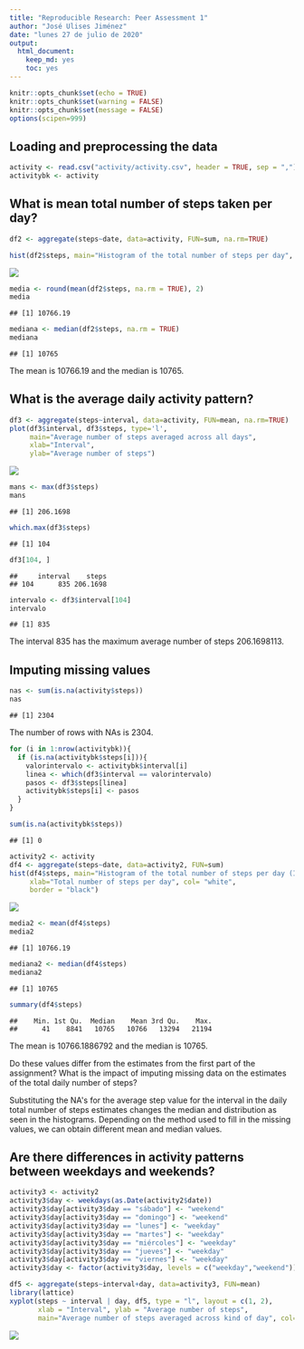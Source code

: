 ```yaml
---
title: "Reproducible Research: Peer Assessment 1"
author: "José Ulises Jiménez"
date: "lunes 27 de julio de 2020"
output: 
  html_document: 
    keep_md: yes
    toc: yes
---
```



```r
knitr::opts_chunk$set(echo = TRUE)
knitr::opts_chunk$set(warning = FALSE)
knitr::opts_chunk$set(message = FALSE)
options(scipen=999)
```



## Loading and preprocessing the data


```r
activity <- read.csv("activity/activity.csv", header = TRUE, sep = ",")
activitybk <- activity
```



## What is mean total number of steps taken per day?


```r
df2 <- aggregate(steps~date, data=activity, FUN=sum, na.rm=TRUE)
```


```r
hist(df2$steps, main="Histogram of the total number of steps per day", xlab="Total number of steps per day", col="white", border = "black")
```

![](PA1_template_files/figure-html/unnamed-chunk-3-1.png)<!-- -->


```r
media <- round(mean(df2$steps, na.rm = TRUE), 2)
media
```

```
## [1] 10766.19
```

```r
mediana <- median(df2$steps, na.rm = TRUE)
mediana
```

```
## [1] 10765
```

The mean is 10766.19 and the median is 10765.


## What is the average daily activity pattern?


```r
df3 <- aggregate(steps~interval, data=activity, FUN=mean, na.rm=TRUE)
plot(df3$interval, df3$steps, type='l',
     main="Average number of steps averaged across all days",
     xlab="Interval", 
     ylab="Average number of steps")
```

![](PA1_template_files/figure-html/unnamed-chunk-5-1.png)<!-- -->


```r
mans <- max(df3$steps)
mans
```

```
## [1] 206.1698
```

```r
which.max(df3$steps)
```

```
## [1] 104
```

```r
df3[104, ]
```

```
##     interval    steps
## 104      835 206.1698
```

```r
intervalo <- df3$interval[104]
intervalo
```

```
## [1] 835
```

The interval 835 has the maximum average number of steps 206.1698113.


## Imputing missing values


```r
nas <- sum(is.na(activity$steps))
nas
```

```
## [1] 2304
```

The number of rows with NAs is 2304.


```r
for (i in 1:nrow(activitybk)){
  if (is.na(activitybk$steps[i])){
    valorintervalo <- activitybk$interval[i]
    linea <- which(df3$interval == valorintervalo)
    pasos <- df3$steps[linea]
    activitybk$steps[i] <- pasos
  }
}

sum(is.na(activitybk$steps))
```

```
## [1] 0
```


```r
activity2 <- activity
df4 <- aggregate(steps~date, data=activity2, FUN=sum)
hist(df4$steps, main="Histogram of the total number of steps per day (Imputed)", 
     xlab="Total number of steps per day", col= "white",
     border = "black")
```

![](PA1_template_files/figure-html/unnamed-chunk-9-1.png)<!-- -->

```r
media2 <- mean(df4$steps)
media2
```

```
## [1] 10766.19
```

```r
mediana2 <- median(df4$steps)
mediana2
```

```
## [1] 10765
```

```r
summary(df4$steps)
```

```
##    Min. 1st Qu.  Median    Mean 3rd Qu.    Max. 
##      41    8841   10765   10766   13294   21194
```

The mean is 10766.1886792 and the median is 10765.

Do these values differ from the estimates from the first part of the assignment? What is the impact of imputing missing data on the estimates of the total daily number of steps?

Substituting the NA's for the average step value for the interval in the daily total number of steps estimates changes the median and distribution as seen in the histograms. Depending on the method used to fill in the missing values, we can obtain different mean and median values.

## Are there differences in activity patterns between weekdays and weekends?


```r
activity3 <- activity2  
activity3$day <- weekdays(as.Date(activity2$date))
activity3$day[activity3$day == "sábado"] <- "weekend" 
activity3$day[activity3$day == "domingo"] <- "weekend" 
activity3$day[activity3$day == "lunes"] <- "weekday"
activity3$day[activity3$day == "martes"] <- "weekday"
activity3$day[activity3$day == "miércoles"] <- "weekday"
activity3$day[activity3$day == "jueves"] <- "weekday"
activity3$day[activity3$day == "viernes"] <- "weekday"
activity3$day <- factor(activity3$day, levels = c("weekday","weekend"))
```


```r
df5 <- aggregate(steps~interval+day, data=activity3, FUN=mean)
library(lattice)
xyplot(steps ~ interval | day, df5, type = "l", layout = c(1, 2),  
       xlab = "Interval", ylab = "Average number of steps", 
       main="Average number of steps averaged across kind of day", col=c("black", "Black"))
```

![](PA1_template_files/figure-html/unnamed-chunk-11-1.png)<!-- -->



